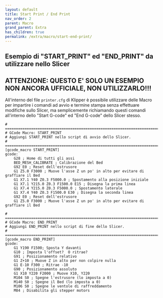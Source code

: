 ```yaml
---
layout: default
title: Start Print / End Print
nav_order: 2
parent: Macro
grand_parent: Extra
has_children: true
permalink: /extra/macro/start-end-print/
---
```


## Esempio di "START_PRINT" ed "END_PRINT" da utilizzare nello Slicer

## ATTENZIONE: QUESTO E' SOLO UN ESEMPIO NON ANCORA UFFICIALE, NON UTILIZZARLO!!!

All'interno del file `printer.cfg` di Klipper è possibile utilizzare delle Macro per impartire i comandi ad avvio e termine stampa senza effettuare modifiche sullo Slicer, ma semplicemente richiamando questi comandi all'interno dello "Start G-code" ed "End G-code" dello Slicer stesso.

```
# ================================================================================
# GCode Macro: START_PRINT
# Aggiungi START_PRINT nello script di avvio dello Slicer. 
# ================================================================================
[gcode_macro START_PRINT]
gcode:
    G28 ; Home di tutti gli assi    
    BED_MESH_CALIBRATE ; Calibrazione del Bed
    G92 E0 ; Reset dell'estrusore
    G1 Z5.0 F3000 ; Muove l'asse Z un po' in alto per evitare di graffiare il Bed
    G1 X7.1 Y40 Z0.3 F5000.0 ; Spostamento alla posizione iniziale
    G1 X7.1 Y215.0 Z0.3 F1500.0 E15 ; Disegna la prima linea
    G1 X7.4 Y215.0 Z0.3 F5000.0 ; Spostamento laterale
    G1 X7.4 Y40 Z0.3 F1500.0 E30 ; Disegna la seconda linea
    G92 E0 ; Reset dell'estrusore
    G1 Z5.0 F3000 ; Muove l'asse Z un po' in alto per evitare di graffiare il Bed

# ================================================================================
# GCode Macro: END_PRINT
# Aggiungi END_PRINT nello script di fine dello Slicer. 
# ================================================================================
[gcode_macro END_PRINT]
gcode:
    G1 Y190 F1500; Sposta Y davanti
    G10 ; Imposta l'offset?  O ritrae?
    G91 ; Posizionamento relativo
    G1 Z+10 ; Muove Z in alto per non colpire nulla
    G1 E-10 F300 ; Ritrae -10
    G90 ; Posizionamento assoluto
    G1 X10 Y220 F2000 ; Muove X10, Y220
    M104 S0 ; Spegne l'estrusore (lo imposta a 0)
    M140 S0 ; Spegne il Bed (lo imposta a 0)
    M106 S0 ; Spegne le ventole di raffreddamento
    M84 ; Disabilita gli stepper motors
```
